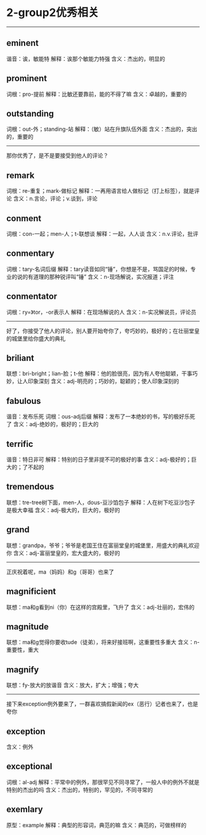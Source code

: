 # 2-group2优秀相关

---

## eminent

谐音：诶，敏能特
解释：诶那个敏能力特强
含义：杰出的，明显的

## prominent

词根：pro-提前
解释：比敏还要靠前，能的不得了嘛
含义：卓越的，重要的

## outstanding

词根：out-外；standing-站
解释：（敏）站在升旗队伍外面
含义：杰出的，突出的，重要的


---
那你优秀了，是不是要接受到他人的评论？

## remark

词根：re-重复；mark-做标记
解释：一再用语言给人做标记（打上标签），就是评论
含义：n.言论，评论；v.谈到，评论


## conment

词根：con-一起；men-人；t-联想谈
解释：一起，人人谈
含义：n.v.评论，批评


## conmentary

词根：tary-名词后缀
解释：tary读音如同“锤”，你想是不是，骂国足的时候，专业的说的有道理的那种锐评叫“锤”
含义：n-现场解说，实况报道；评注

## conmentator

词根：ry=》tor，-or表示人
解释：在现场解说的人
含义：n-实况解说员，评论员


---
好了，你接受了他人的评论，别人要开始夸你了，夸巧妙的，极好的；在壮丽堂皇的城堡里给你盛大的典礼

## briliant

联想：bri-bright；lian-脸；t-他
解释：他的脸很亮，因为有人夸他聪颖，干事巧妙，让人印象深刻
含义：adj-明亮的；巧妙的，聪颖的；使人印象深刻的


## fabulous

谐音：发布乐死
词根：ous-adj后缀
解释：发布了一本绝妙的书，写的极好乐死了
含义：adj-绝妙的，极好的；巨大的


## terrific

谐音：特日非可
解释：特别的日子里非提不可的极好的事
含义：adj-极好的；巨大的；了不起的

## tremendous

联想：tre-tree树下面，men-人，dous-豆沙馅包子
解释：人在树下吃豆沙包子是极大幸福
含义：adj-极大的，巨大的，极好的

## grand

联想：grandpa，爷爷；爷爷是老国王住在富丽堂皇的城堡里，用盛大的典礼欢迎你
含义：adj-富丽堂皇的，宏大盛大的，极好的


---
正庆祝着呢，ma（妈妈）和g（哥哥）也来了

## magnificient

联想：ma和g看到ni（你）在这样的宫殿里，飞升了
含义：adj-壮丽的，宏伟的


## magnitude

联想：ma和g觉得你要收tude（徒弟），将来好接班啊，这重要性多重大
含义：n-重要性，重大


## magnify

联想：fy-放大的放谐音
含义：放大，扩大；增强；夸大


---
接下来exception例外要来了，一群喜欢搞假新闻的ex（恶行）记者也来了，也是夸你

## exception

含义：例外


## exceptional

词根：al-adj
解释：平常中的例外，那很罕见不同寻常了，一般人中的例外不就是特别的杰出的吗
含义：杰出的，特别的，罕见的，不同寻常的


## exemlary

原型：example
解释：典型的形容词，典范的嘛
含义：典范的，可做榜样的


